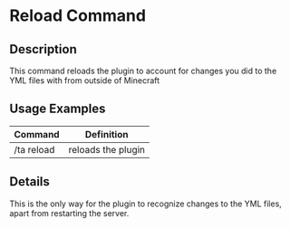 # Reload Command

## Description

This command reloads the plugin to account for changes you did to the YML files with from outside of Minecraft

## Usage Examples

Command |  Definition
------------- | -------------
/ta reload | reloads the plugin

## Details

This is the only way for the plugin to recognize changes to the YML files, apart from restarting the server.

